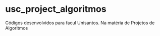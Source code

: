 # usc_project_algoritmos
Códigos desenvolvidos para facul Unisantos. Na matéria de Projetos de Algoritmos
